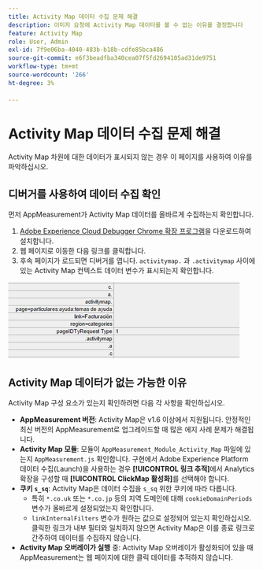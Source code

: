 ```yaml
---
title: Activity Map 데이터 수집 문제 해결
description: 이미지 요청에 Activity Map 데이터를 볼 수 없는 이유를 결정합니다
feature: Activity Map
role: User, Admin
exl-id: 7f9e06ba-4040-483b-b18b-cdfe85bca486
source-git-commit: e6f3beadfba340cea07f5fd2694105ad31de9751
workflow-type: tm+mt
source-wordcount: '266'
ht-degree: 3%

---
```


# Activity Map 데이터 수집 문제 해결

Activity Map 차원에 대한 데이터가 표시되지 않는 경우 이 페이지를 사용하여 이유를 파악하십시오.

## 디버거를 사용하여 데이터 수집 확인

먼저 AppMeasurement가 Activity Map 데이터를 올바르게 수집하는지 확인합니다.

1. [Adobe Experience Cloud Debugger Chrome 확장 프로그램](https://experienceleague.adobe.com/docs/debugger/using/experience-cloud-debugger.html?lang=ko-KR)을 다운로드하여 설치합니다.
2. 웹 페이지로 이동한 다음 링크를 클릭합니다.
3. 후속 페이지가 로드되면 디버거를 엽니다. `activitymap.` 과 `.activitymap` 사이에 있는 Activity Map 컨텍스트 데이터 변수가 표시되는지 확인합니다.

![디버거 데이터](assets/debugger.png)

## Activity Map 데이터가 없는 가능한 이유

Activity Map 구성 요소가 있는지 확인하려면 다음 각 사항을 확인하십시오.

* **AppMeasurement 버전**: Activity Map은 v1.6 이상에서 지원됩니다. 안정적인 최신 버전의 AppMeasurement로 업그레이드할 때 많은 에지 사례 문제가 해결됩니다.
* **Activity Map 모듈**: 모듈이  `AppMeasurement_Module_Activity_Map` 파일에 있는지  `AppMeasurement.js` 확인합니다. 구현에서 Adobe Experience Platform 데이터 수집(Launch)을 사용하는 경우 **[!UICONTROL 링크 추적]**&#x200B;에서 Analytics 확장을 구성할 때 **[!UICONTROL ClickMap 활성화]**&#x200B;를 선택해야 합니다.
* **쿠키  `s_sq`**: Activity Map은 데이터 수집을  `s_sq` 위한 쿠키에 따라 다릅니다.
   * 특히 `*.co.uk` 또는 `*.co.jp` 등의 지역 도메인에 대해 `cookieDomainPeriods` 변수가 올바르게 설정되었는지 확인합니다.
   * `linkInternalFilters` 변수가 원하는 값으로 설정되어 있는지 확인하십시오. 클릭한 링크가 내부 필터와 일치하지 않으면 Activity Map은 이를 종료 링크로 간주하여 데이터를 수집하지 않습니다.
* **Activity Map 오버레이가 실행** 중: Activity Map 오버레이가 활성화되어 있을 때 AppMeasurement는 웹 페이지에 대한 클릭 데이터를 추적하지 않습니다.
